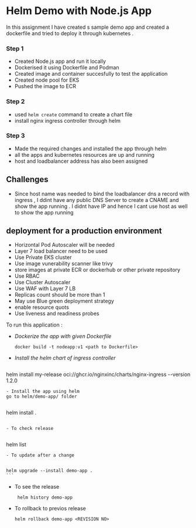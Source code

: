 # Helm Demo with Node.js App

In this assignment I have created s sample demo app and created a dockerfile and tried to deploy it through kubernetes .

### Step 1

- Created Node.js app and run it locally
- Dockerised it using Dockerfile and Podman
- Created image and container succesfully to test the application
- Created node pool for EKS 
- Pushed the image to ECR

### Step 2 

- used `helm create` command to create a chart file 
- install nginx ingress controller through helm

### Step 3
- Made the required changes and installed the app through helm
- all the apps and kubernetes resources are up and running
- host and loadbalancer address has also been assigned

## Challenges

- Since host name was needed to bind the loadbalancer dns a record with ingress , I ddint have any public DNS Server to create a CNAME and show the app running . I didnt have IP and hence I cant use host as well to show the app running

## deployment for a production environment

- Horizontal Pod Autoscaler will be needed
- Layer 7 load balancer need to be used
- Use Private EKS cluster
- Use image vunerability scanner like trivy
- store images at private ECR or dockerhub or other private repository
- Use RBAC
- Use Cluster Autoscaler
- Use WAF with Layer 7 LB
- Replicas count should be more than 1 
- May use Blue green deployment strategy
- enable resource quots
- Use liveness and readiness probes

To run this application : 

- *Dockerize the app with given Dockerfile*
  ``` 
  docker build -t nodeapp:v1 <path to Dockerfile>
  ```
- *Install the helm chart of ingress controller*

  ```
 helm install my-release oci://ghcr.io/nginxinc/charts/nginx-ingress --version 1.2.0
  ```
- Install the app using helm 
  go to helm/demo-app/ folder


  ```
  helm install <release-name> .
  ```

- To check release


   ```
   helm list
   ```
- To update after a change 


   ```
    helm upgrade --install demo-app .
    ```
- To see the release


  ```
   helm history demo-app
  ```
- To rollback to previos release


   ```
  helm rollback demo-app <REVISION NO>
   ```  